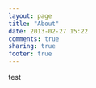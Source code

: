 ```yaml
---
layout: page
title: "About"
date: 2013-02-27 15:22
comments: true
sharing: true
footer: true
---
```


test